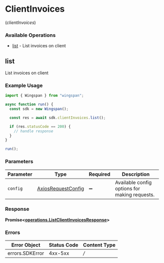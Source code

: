 # ClientInvoices
(*clientInvoices*)

### Available Operations

* [list](#list) - List invoices on client

## list

List invoices on client

### Example Usage

```typescript
import { Wingspan } from "wingspan";

async function run() {
  const sdk = new Wingspan();

  const res = await sdk.clientInvoices.list();

  if (res.statusCode == 200) {
    // handle response
  }
}

run();
```

### Parameters

| Parameter                                                    | Type                                                         | Required                                                     | Description                                                  |
| ------------------------------------------------------------ | ------------------------------------------------------------ | ------------------------------------------------------------ | ------------------------------------------------------------ |
| `config`                                                     | [AxiosRequestConfig](https://axios-http.com/docs/req_config) | :heavy_minus_sign:                                           | Available config options for making requests.                |


### Response

**Promise<[operations.ListClientInvoicesResponse](../../sdk/models/operations/listclientinvoicesresponse.md)>**
### Errors

| Error Object    | Status Code     | Content Type    |
| --------------- | --------------- | --------------- |
| errors.SDKError | 4xx-5xx         | */*             |
